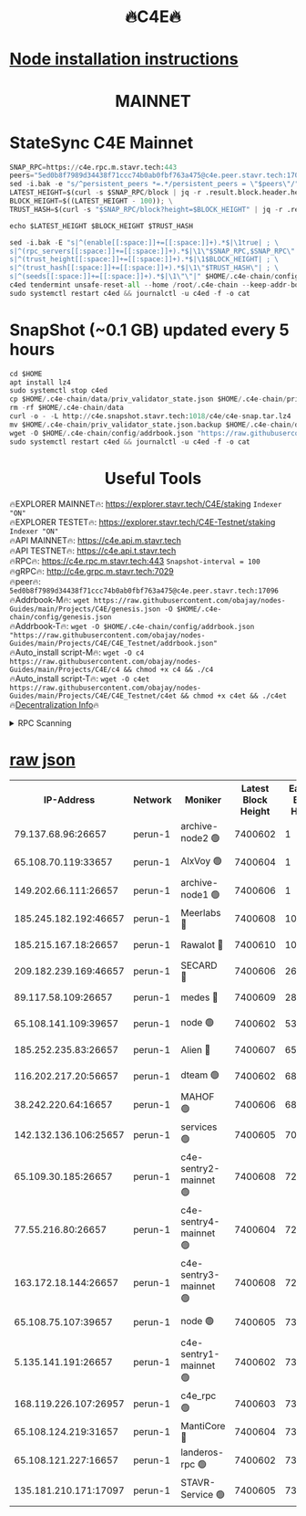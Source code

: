 <h1 align="center"> 🔥C4E🔥</h1>

[Node installation instructions](https://github.com/obajay/nodes-Guides/tree/main/Projects/C4E)
=

<h1 align="center"> MAINNET</h1>

# StateSync C4E Mainnet
```python
SNAP_RPC=https://c4e.rpc.m.stavr.tech:443
peers="5ed0b8f7989d34438f71ccc74b0ab0fbf763a475@c4e.peer.stavr.tech:17096"
sed -i.bak -e "s/^persistent_peers *=.*/persistent_peers = \"$peers\"/" $HOME/.c4e-chain/config/config.toml
LATEST_HEIGHT=$(curl -s $SNAP_RPC/block | jq -r .result.block.header.height); \
BLOCK_HEIGHT=$((LATEST_HEIGHT - 100)); \
TRUST_HASH=$(curl -s "$SNAP_RPC/block?height=$BLOCK_HEIGHT" | jq -r .result.block_id.hash)

echo $LATEST_HEIGHT $BLOCK_HEIGHT $TRUST_HASH

sed -i.bak -E "s|^(enable[[:space:]]+=[[:space:]]+).*$|\1true| ; \
s|^(rpc_servers[[:space:]]+=[[:space:]]+).*$|\1\"$SNAP_RPC,$SNAP_RPC\"| ; \
s|^(trust_height[[:space:]]+=[[:space:]]+).*$|\1$BLOCK_HEIGHT| ; \
s|^(trust_hash[[:space:]]+=[[:space:]]+).*$|\1\"$TRUST_HASH\"| ; \
s|^(seeds[[:space:]]+=[[:space:]]+).*$|\1\"\"|" $HOME/.c4e-chain/config/config.toml
c4ed tendermint unsafe-reset-all --home /root/.c4e-chain --keep-addr-book
sudo systemctl restart c4ed && journalctl -u c4ed -f -o cat
```
# SnapShot (~0.1 GB) updated every 5 hours
```python
cd $HOME
apt install lz4
sudo systemctl stop c4ed
cp $HOME/.c4e-chain/data/priv_validator_state.json $HOME/.c4e-chain/priv_validator_state.json.backup
rm -rf $HOME/.c4e-chain/data
curl -o - -L http://c4e.snapshot.stavr.tech:1018/c4e/c4e-snap.tar.lz4 | lz4 -c -d - | tar -x -C $HOME/.c4e-chain --strip-components 2
mv $HOME/.c4e-chain/priv_validator_state.json.backup $HOME/.c4e-chain/data/priv_validator_state.json
wget -O $HOME/.c4e-chain/config/addrbook.json "https://raw.githubusercontent.com/obajay/nodes-Guides/main/Projects/C4E/addrbook.json"
sudo systemctl restart c4ed && journalctl -u c4ed -f -o cat
```
 <h1 align="center"> Useful Tools</h1>

🔥EXPLORER MAINNET🔥:  https://explorer.stavr.tech/C4E/staking            `Indexer "ON"` \
🔥EXPLORER TESTET🔥:   https://explorer.stavr.tech/C4E-Testnet/staking     `Indexer "ON"` \
🔥API MAINNET🔥:       https://c4e.api.m.stavr.tech \
🔥API TESTNET🔥:       https://c4e.api.t.stavr.tech \
🔥RPC🔥:               https://c4e.rpc.m.stavr.tech:443                  `Snapshot-interval = 100` \
🔥gRPC🔥:              http://c4e.grpc.m.stavr.tech:7029 \
🔥peer🔥:              `5ed0b8f7989d34438f71ccc74b0ab0fbf763a475@c4e.peer.stavr.tech:17096` \
🔥Addrbook-M🔥:    ```wget https://raw.githubusercontent.com/obajay/nodes-Guides/main/Projects/C4E/genesis.json -O $HOME/.c4e-chain/config/genesis.json``` \
🔥Addrbook-T🔥:    ```wget -O $HOME/.c4e-chain/config/addrbook.json "https://raw.githubusercontent.com/obajay/nodes-Guides/main/Projects/C4E/C4E_Testnet/addrbook.json"``` \
🔥Auto_install script-M🔥: ```wget -O c4 https://raw.githubusercontent.com/obajay/nodes-Guides/main/Projects/C4E/c4 && chmod +x c4 && ./c4``` \
🔥Auto_install script-T🔥: ```wget -O c4et https://raw.githubusercontent.com/obajay/nodes-Guides/main/Projects/C4E/C4E_Testnet/c4et && chmod +x c4et && ./c4et``` \
🔥[Decentralization Info](https://github.com/obajay/StateSync-snapshots/tree/main/Projects/C4E/Decentralization)🔥




<details>
<summary>RPC Scanning</summary>

<h2 align="center"> We scan nodes in real time every 4 hours. And we provide the final result of RPC endpoints.
We cannot influence the operation of these nodes in any way. </h2>


```python
If Voting Power is higher than 0 --> then the Node is a validator of the network and may be subject to attack and be a potential threat to the chain.
```
```python
We marked such validators with a red symbol
```

</details>

[raw json](https://rpc-check.c4e.stavr.tech/c4e/rpc-c4e-result.json)
=



<table><tr><th>IP-Address</th><th>Network</th><th>Moniker</th><th>Latest Block Height</th><th>Earliest Block Height</th><th>Catching Up</th><th>Tx Index</th><th>Voting Power</th><th>Scan Time</th></tr><tr><td>79.137.68.96:26657</td><td>perun-1</td><td>archive-node2 🟢</td><td>7400602</td><td>1</td><td>False</td><td>on</td><td>0</td><td>2024-03-01T14:24:50.538008138UTC</td></tr><tr><td>65.108.70.119:33657</td><td>perun-1</td><td>AlxVoy 🟢</td><td>7400604</td><td>1</td><td>False</td><td>on</td><td>0</td><td>2024-03-01T14:25:04.297917664UTC</td></tr><tr><td>149.202.66.111:26657</td><td>perun-1</td><td>archive-node1 🟢</td><td>7400606</td><td>1</td><td>False</td><td>on</td><td>0</td><td>2024-03-01T14:25:18.597185053UTC</td></tr><tr><td>185.245.182.192:46657</td><td>perun-1</td><td>Meerlabs 🔴</td><td>7400608</td><td>1051501</td><td>False</td><td>on</td><td>344614</td><td>2024-03-01T14:25:25.636929757UTC</td></tr><tr><td>185.215.167.18:26657</td><td>perun-1</td><td>Rawalot 🔴</td><td>7400610</td><td>1090501</td><td>False</td><td>on</td><td>450091</td><td>2024-03-01T14:25:36.718325906UTC</td></tr><tr><td>209.182.239.169:46657</td><td>perun-1</td><td>SECARD 🔴</td><td>7400606</td><td>2616101</td><td>False</td><td>off</td><td>749308</td><td>2024-03-01T14:25:16.007596406UTC</td></tr><tr><td>89.117.58.109:26657</td><td>perun-1</td><td>medes 🔴</td><td>7400609</td><td>2826001</td><td>False</td><td>off</td><td>891025</td><td>2024-03-01T14:25:32.354003256UTC</td></tr><tr><td>65.108.141.109:39657</td><td>perun-1</td><td>node 🟢</td><td>7400602</td><td>5303301</td><td>False</td><td>on</td><td>0</td><td>2024-03-01T14:24:52.891278495UTC</td></tr><tr><td>185.252.235.83:26657</td><td>perun-1</td><td>Alien 🔴</td><td>7400607</td><td>6502501</td><td>False</td><td>on</td><td>648215</td><td>2024-03-01T14:25:18.867733353UTC</td></tr><tr><td>116.202.217.20:56657</td><td>perun-1</td><td>dteam 🟢</td><td>7400602</td><td>6800901</td><td>False</td><td>on</td><td>0</td><td>2024-03-01T14:24:50.239323741UTC</td></tr><tr><td>38.242.220.64:16657</td><td>perun-1</td><td>MAHOF 🟢</td><td>7400606</td><td>6885501</td><td>False</td><td>on</td><td>0</td><td>2024-03-01T14:25:16.294948368UTC</td></tr><tr><td>142.132.136.106:25657</td><td>perun-1</td><td>services 🟢</td><td>7400605</td><td>7012001</td><td>False</td><td>on</td><td>0</td><td>2024-03-01T14:25:06.885285678UTC</td></tr><tr><td>65.109.30.185:26657</td><td>perun-1</td><td>c4e-sentry2-mainnet 🟢</td><td>7400608</td><td>7284001</td><td>False</td><td>on</td><td>0</td><td>2024-03-01T14:25:25.334226465UTC</td></tr><tr><td>77.55.216.80:26657</td><td>perun-1</td><td>c4e-sentry4-mainnet 🟢</td><td>7400604</td><td>7297001</td><td>False</td><td>on</td><td>0</td><td>2024-03-01T14:25:03.969857408UTC</td></tr><tr><td>163.172.18.144:26657</td><td>perun-1</td><td>c4e-sentry3-mainnet 🟢</td><td>7400608</td><td>7297001</td><td>False</td><td>on</td><td>0</td><td>2024-03-01T14:25:25.927827127UTC</td></tr><tr><td>65.108.75.107:39657</td><td>perun-1</td><td>node 🟢</td><td>7400605</td><td>7300001</td><td>False</td><td>on</td><td>0</td><td>2024-03-01T14:25:07.206004855UTC</td></tr><tr><td>5.135.141.191:26657</td><td>perun-1</td><td>c4e-sentry1-mainnet 🟢</td><td>7400602</td><td>7300501</td><td>False</td><td>on</td><td>0</td><td>2024-03-01T14:24:49.718084868UTC</td></tr><tr><td>168.119.226.107:26957</td><td>perun-1</td><td>c4e_rpc 🟢</td><td>7400603</td><td>7300603</td><td>False</td><td>on</td><td>0</td><td>2024-03-01T14:24:57.213647723UTC</td></tr><tr><td>65.108.124.219:31657</td><td>perun-1</td><td>MantiCore 🔴</td><td>7400604</td><td>7300604</td><td>False</td><td>off</td><td>729697</td><td>2024-03-01T14:25:03.627539076UTC</td></tr><tr><td>65.108.121.227:16657</td><td>perun-1</td><td>landeros-rpc 🟢</td><td>7400602</td><td>7393001</td><td>False</td><td>on</td><td>0</td><td>2024-03-01T14:24:50.019679874UTC</td></tr><tr><td>135.181.210.171:17097</td><td>perun-1</td><td>STAVR-Service 🟢</td><td>7400605</td><td>7399601</td><td>False</td><td>on</td><td>0</td><td>2024-03-01T14:25:07.508975153UTC</td></tr></table>
